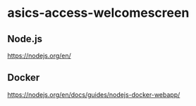 # asics-access-welcomescreen

## Node.js
https://nodejs.org/en/

## Docker
https://nodejs.org/en/docs/guides/nodejs-docker-webapp/